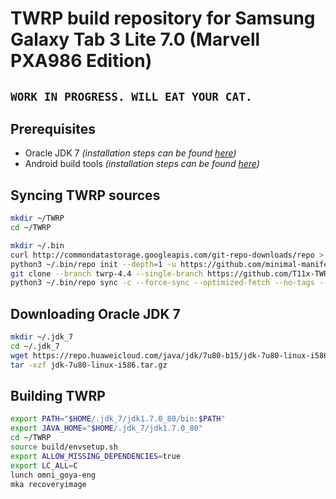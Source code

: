# TWRP build repository for Samsung Galaxy Tab 3 Lite 7.0 (Marvell PXA986 Edition)

## `WORK IN PROGRESS. WILL EAT YOUR CAT.`

## Prerequisites

- Oracle JDK 7 *(installation steps can be found [here](#installing-oracle-jdk-7))*
- Android build tools *(installation steps can be found [here](https://source.android.com/setup/build/initializing?hl=en#installing-required-packages-ubuntu-1804))*

## Syncing TWRP sources

```bash
mkdir ~/TWRP
cd ~/TWRP

mkdir ~/.bin
curl http://commondatastorage.googleapis.com/git-repo-downloads/repo > ~/.bin/repo
python3 ~/.bin/repo init --depth=1 -u https://github.com/minimal-manifest-twrp/platform_manifest_twrp_omni.git -b twrp-4.4
git clone --branch twrp-4.4 --single-branch https://github.com/T11x-TWRP/android_platform_manifest.git .repo/local_manifests
python3 ~/.bin/repo sync -c --force-sync --optimized-fetch --no-tags --no-clone-bun --prune -j$(nproc --all)
```

## Downloading Oracle JDK 7

```bash
mkdir ~/.jdk_7
cd ~/.jdk_7
wget https://repo.huaweicloud.com/java/jdk/7u80-b15/jdk-7u80-linux-i586.tar.gz
tar -xzf jdk-7u80-linux-i586.tar.gz
```

## Building TWRP
```bash
export PATH="$HOME/.jdk_7/jdk1.7.0_80/bin:$PATH"
export JAVA_HOME="$HOME/.jdk_7/jdk1.7.0_80"
cd ~/TWRP
source build/envsetup.sh
export ALLOW_MISSING_DEPENDENCIES=true
export LC_ALL=C
lunch omni_goya-eng
mka recoveryimage
```
